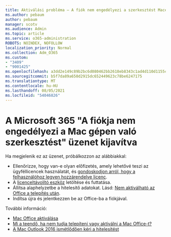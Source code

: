 ```yaml
---
title: Aktiválási probléma – A fiók nem engedélyezi a szerkesztést Macen
ms.author: pebaum
author: pebaum
manager: scotv
ms.audience: Admin
ms.topic: article
ms.service: o365-administration
ROBOTS: NOINDEX, NOFOLLOW
localization_priority: Normal
ms.collection: Adm_O365
ms.custom:
- "3409"
- "9001425"
ms.openlocfilehash: a3dd2e149c89b2bc6d080462bb2618eb8343c1ad4d110d1155c76bc41462efbb
ms.sourcegitcommit: b5f7da89a650d2915dc652449623c78be6247175
ms.translationtype: MT
ms.contentlocale: hu-HU
ms.lasthandoff: 08/05/2021
ms.locfileid: "54046826"
---
```

# <a name="fixing-the-microsoft-365-apps-your-account-doesnt-allow-editing-on-a-mac-message"></a>A Microsoft 365 "A fiókja nem engedélyezi a Mac gépen való szerkesztést" üzenet kijavítva

Ha megjelenik ez az üzenet, próbálkozzon az alábbiakkal:

- Ellenőrizze, hogy van-e olyan előfizetés, amely lehetővé teszi az ügyféllicencek használatát, és [gondoskodjon arról, hogy a felhasználóhoz legyen hozzárendelve licenc](https://docs.microsoft.com/microsoft-365/admin/add-users/add-users). 
- A [licenceltávolító eszköz](https://support.office.com/article/how-to-remove-office-license-files-on-a-mac-b032c0f6-a431-4dad-83a9-6b727c03b193) letöltése és futtatása.
- Állítsa alaphelyzetbe a hitelesítő adatokat. Lásd: [Nem aktiválható az Office a telepítés után](https://support.office.com/article/5efba2b4-b1e6-4e5f-bf3c-6ab945d03dea#bkmk_cantactivate).
- Indítsa újra és jelentkezzen be az Office-ba a fiókjával.

További információ:
- [Mac Office aktiválása](https://support.office.com/article/activate-office-for-mac-7f6646b1-bb14-422a-9ad4-a53410fcefb2)
- [Mi a teendő, ha nem tudja telepíteni vagy aktiválni a Mac Office-t?](https://support.office.com/article/5efba2b4-b1e6-4e5f-bf3c-6ab945d03dea#picktab=activation)
- [A Mac Outlook 2016 ismétlődően kéri a hitelesítést](https://docs.microsoft.com/outlook/troubleshoot/sign-in/repeated-prompts-authentication)